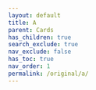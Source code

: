 ```yaml
---
layout: default
title: A
parent: Cards
has_children: true
search_exclude: true
nav_exclude: false
has_toc: true
nav_order: 1
permalink: /original/a/
---
```

